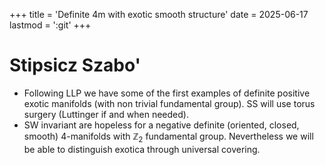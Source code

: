 +++
title = 'Definite 4m with exotic smooth structure'
date = 2025-06-17
lastmod = ':git'
+++


# Stipsicz Szabo'

- Following LLP we have some of the first examples of definite positive exotic manifolds (with non trivial fundamental group). SS will use torus surgery (Luttinger if and when needed). 
- SW invariant are hopeless for a negative definite (oriented, closed, smooth) 4-manifolds with $\mathbb{Z}_2$ fundamental group. Nevertheless we will be able to distinguish exotica through universal covering.